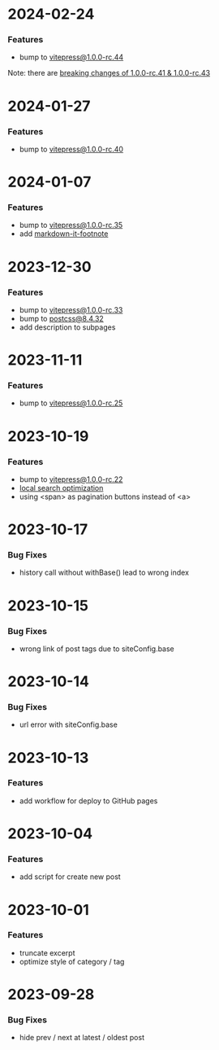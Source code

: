 # 2024-02-24

### Features
- bump to vitepress@1.0.0-rc.44

Note: there are [breaking changes of 1.0.0-rc.41 & 1.0.0-rc.43](https://github.com/vuejs/vitepress/blob/main/CHANGELOG.md)

# 2024-01-27

### Features
- bump to vitepress@1.0.0-rc.40

# 2024-01-07

### Features
- bump to vitepress@1.0.0-rc.35
- add [markdown-it-footnote](https://github.com/markdown-it/markdown-it-footnote)

# 2023-12-30

### Features
- bump to vitepress@1.0.0-rc.33
- bump to postcss@8.4.32
- add description to subpages

# 2023-11-11

### Features
- bump to vitepress@1.0.0-rc.25

# 2023-10-19

### Features
- bump to vitepress@1.0.0-rc.22
- [local search optimization](https://github.com/vuejs/vitepress/pull/2770#issuecomment-1685380396)
- using \<span\> as pagination buttons instead of \<a\>

# 2023-10-17

### Bug Fixes

- history call without withBase() lead to wrong index

# 2023-10-15

### Bug Fixes

- wrong link of post tags due to siteConfig.base

# 2023-10-14

### Bug Fixes

- url error with siteConfig.base

# 2023-10-13

### Features

- add workflow for deploy to GitHub pages

# 2023-10-04

### Features

- add script for create new post

# 2023-10-01

### Features

- truncate excerpt
- optimize style of category / tag

# 2023-09-28

### Bug Fixes

- hide prev / next at latest / oldest post